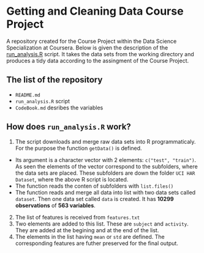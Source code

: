 # Getting and Cleaning Data Course Project
A repository created for the Course Project within the Data Science Specialization at Coursera. Below is given the description of the [run_analysis.R](Getting-and-Cleaning-Data-Course-Project/run_analysis.R) script. It takes the data sets from the working directory and produces a tidy data according to the assingment of the Course Project. 
## The list of the repository
* `README.md`
* `run_analysis.R` script
* `CodeBook.md` desribes the variables

## How does `run_analysis.R` work? 
1. The script downloads and merge raw data sets into R programmaticaly. For the purpose the function `getData()` is defined. 
  + Its argument is a character vector with 2 elements: `c("test", "train")`. As seen the elements of the vector correspond to the subfolders, where the data sets are placed. These subfolders are down the folder `UCI HAR Dataset`, where the above R script is located.
  + The function reads the conten of subfolders with `list.files()` 
  + The function reads and merge all data into list with two data sets called `dataset`. Then one data set called `data` is created. It has **10299 observations** of **563 variables**.  
2. The list of features is received from `features.txt`
3. Two elements are added to this list. These are `subject` and `activity`. They are added at the begining and at the end of the list. 
4. The elements in the list having `mean` or `std` are defined. The corresponding features are futher preserved for the final output. 
